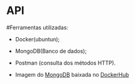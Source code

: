 # API

#Ferramentas utilizadas:

- Docker(ubuntun);
- MongoDB(Banco de dados);
- Postman (consulta dos métodos HTTP).

- Imagem do [MongoDB](https://hub.docker.com/_/mongo) baixada no [DockerHub](https://hub.docker.com/)
